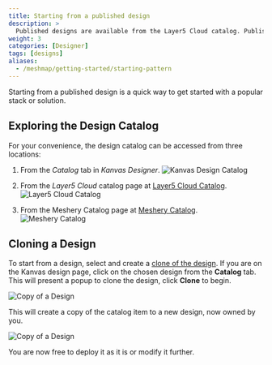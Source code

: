 ```yaml
---
title: Starting from a published design
description: >
  Published designs are available from the Layer5 Cloud catalog. Published designs are a collection of curated, reusable solutions to the most common problems in cloud and cloud native infrastructure management.
weight: 3
categories: [Designer]
tags: [designs]
aliases:
  - /meshmap/getting-started/starting-pattern
---
```


Starting from a published design is a quick way to get started with a popular stack or solution.

## Exploring the Design Catalog

For your convenience, the design catalog can be accessed from three locations:

1. From the *Catalog* tab in _Kanvas Designer_.
   ![Kanvas Design Catalog](/kanvas/getting-started/images/2024-04-14_12-40.png)

2. From the _Layer5 Cloud_ catalog page at [Layer5 Cloud Catalog](https://meshery.layer5.io/catalog).
   ![Layer5 Cloud Catalog](/kanvas/getting-started/images/2024-04-14_12-44.png)

3. From the Meshery Catalog page at [Meshery Catalog](https://meshery.io/catalog).
   ![Meshery Catalog](/kanvas/getting-started/images/meshery-io-catalog.png)

## Cloning a Design

To start from a design, select and create a [clone of the design](/kanvas/tasks/designs/cloning-a-design). If you are on the Kanvas design page, click on the chosen design from the **Catalog** tab. This will present a popup to clone the design, click **Clone** to begin.

![Copy of a Design](/kanvas/getting-started/images/2024-04-18_19-57.png)

This will create a copy of the catalog item to a new design, now owned by you.

![Copy of a Design](/kanvas/getting-started/images/2024-04-14_12-37.png)

You are now free to deploy it as it is or modify it further.
